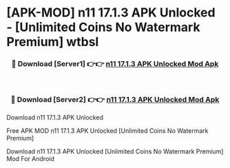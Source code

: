 # [APK-MOD] n11 17.1.3 APK Unlocked - [Unlimited Coins No Watermark Premium] wtbsl



<div align="center">
<h3>🔴 Download [Server1] 👉👉 <a href="https://momento.my/?title=n11_17.1.3_APK_Unlocked">n11 17.1.3 APK Unlocked Mod Apk</a></h3><br>

<h3>🔴 Download [Server2] 👉👉 <a href="https://momento.my/?title=n11_17.1.3_APK_Unlocked">n11 17.1.3 APK Unlocked Mod Apk</a></h3>
</div>



Download n11 17.1.3 APK Unlocked 

Free APK MOD n11 17.1.3 APK Unlocked [Unlimited Coins No Watermark Premium]

Download n11 17.1.3 APK Unlocked [Unlimited Coins No Watermark Premium] Mod For Android
